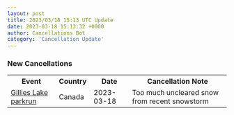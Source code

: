 ```yaml
---
layout: post
title: 2023/03/18 15:13 UTC Update
date: 2023-03-18 15:13:32 +0000
author: Cancellations Bot
category: 'Cancellation Update'
---
```


<h3>New Cancellations</h3>
<div class='hscrollable'>
<table style='width: 100%'>
    <tr>
        <th>Event</th>
        <th>Country</th>
        <th>Date</th>
        <th>Cancellation Note</th>
    </tr>
    <tr>
        <td><a href="https://www.parkrun.ca/gillieslake">Gillies Lake parkrun</a></td>
        <td>Canada</td>
        <td>2023-03-18</td>
        <td>Too much uncleared snow from recent snowstorm</td>
    </tr>
</table>
</div>

